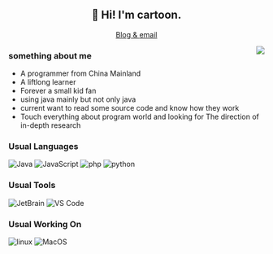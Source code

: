 <h2 align="center">👋 Hi! I'm cartoon.</h2>
<p align="center">
  <a href="https://cartoonyu.github.io/cartoon-blog/">
    Blog &
  </a>
  <a href="cartoonyu3@gmail.com">
    email
  </a>
</p>

<!--
**cartoonYu/cartoonYu** is a ✨ _special_ ✨ repository because its `README.md` (this file) appears on your GitHub profile.

Here are some ideas to get you started:

- 🔭 I’m currently working on ...
- 🌱 I’m currently learning ...
- 👯 I’m looking to collaborate on ...
- 🤔 I’m looking for help with ...
- 💬 Ask me about ...
- 📫 How to reach me: ...
- 😄 Pronouns: ...
- ⚡ Fun fact: ...
-->

<img align="right" src="https://github-readme-stats.vercel.app/api?username=cartoonYU&show_icons=true&hide_border=true"/>

### something about me
- A programmer from China Mainland
- A liftlong learner
- Forever a small kid fan
- using java mainly but not only java
- current want to read some source code and know how they work
- Touch everything about program world and looking for The direction of in-depth research

### Usual Languages
![Java](https://img.shields.io/badge/-JAVA-yellowgreen?style=plastic&logo=java)
![JavaScript](https://img.shields.io/badge/-JavaScript-orange?style=plastic&logo=javaScript)
![php](http://img.shields.io/badge/-Php-green?style=plastic&logo=php)
![python](http://img.shields.io/badge/-python-lightgrey?style=plastic&logo=python)

### Usual Tools
![JetBrain](https://img.shields.io/badge/-JetBrain-lightgrey?style=plastic&logo=JetBrains)
![VS Code](https://img.shields.io/badge/-VS%20Code-green?style=plastic&logo=Visual%20Studio%20code)

### Usual Working On
![linux](https://img.shields.io/badge/-linux-orange?style=plastic&logo=linux)
![MacOS](http://img.shields.io/badge/-MacOS-lightgrey?style=plastic&logo=Apple)
